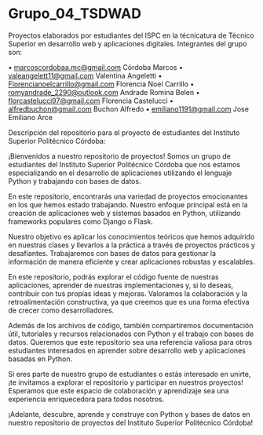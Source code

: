 # Grupo_04_TSDWAD
Proyectos elaborados por estudiantes del ISPC en la técnicatura de Técnico Superior en desarrollo web y aplicaciones digitales.
Integrantes del grupo son:

•	marcoscordobaa.mc@gmail.com         Córdoba Marcos
•	valeangelett11@gmail.com            Valentina Angeletti
•	Florencianoelcarrillo@gmail.com     Florencia Noel Carrillo
•	romyandrade_2290@outlook.com        Andrade Romina Belen
•	florcastelucci97@gmail.com          Florencia Castelucci
•	alfredbuchon@gmail.com              Buchon Alfredo
•	emiliano1191@gmail.com              Jose Emiliano Arce


Descripción del repositorio para el proyecto de estudiantes del Instituto Superior Politécnico Córdoba:

¡Bienvenidos a nuestro repositorio de proyectos! Somos un grupo de estudiantes del Instituto Superior Politécnico Córdoba que nos estamos especializando en el desarrollo de aplicaciones utilizando el lenguaje Python y trabajando con bases de datos.

En este repositorio, encontrarás una variedad de proyectos emocionantes en los que hemos estado trabajando. Nuestro enfoque principal está en la creación de aplicaciones web y sistemas basados en Python, utilizando frameworks populares como Django o Flask.

Nuestro objetivo es aplicar los conocimientos teóricos que hemos adquirido en nuestras clases y llevarlos a la práctica a través de proyectos prácticos y desafiantes. Trabajaremos con bases de datos para gestionar la información de manera eficiente y crear aplicaciones robustas y escalables.

En este repositorio, podrás explorar el código fuente de nuestras aplicaciones, aprender de nuestras implementaciones y, si lo deseas, contribuir con tus propias ideas y mejoras. Valoramos la colaboración y la retroalimentación constructiva, ya que creemos que es una forma efectiva de crecer como desarrolladores.

Además de los archivos de código, también compartiremos documentación útil, tutoriales y recursos relacionados con Python y el trabajo con bases de datos. Queremos que este repositorio sea una referencia valiosa para otros estudiantes interesados en aprender sobre desarrollo web y aplicaciones basadas en Python.

Si eres parte de nuestro grupo de estudiantes o estás interesado en unirte, ¡te invitamos a explorar el repositorio y participar en nuestros proyectos! Esperamos que este espacio de colaboración y aprendizaje sea una experiencia enriquecedora para todos nosotros.

¡Adelante, descubre, aprende y construye con Python y bases de datos en nuestro repositorio de proyectos del Instituto Superior Politécnico Córdoba!
